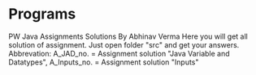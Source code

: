 # Programs
PW Java Assignments Solutions By Abhinav Verma
Here you will get all solution of assignment.
Just open folder "src" and get your answers. 
Abbrevation: A_JAD_no. = Assignment solution "Java Variable and Datatypes",
             A_Inputs_no. = Assignment solution "Inputs"
